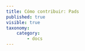 ```yaml
---
title: Cómo contribuir: Pads
published: true
visible: true
taxonomy:
    category:
        - docs
---
```

